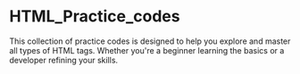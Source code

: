 # HTML_Practice_codes
This collection of practice codes is designed to help you explore and master all types of HTML tags. Whether you're a beginner learning the basics or a developer refining your skills.

